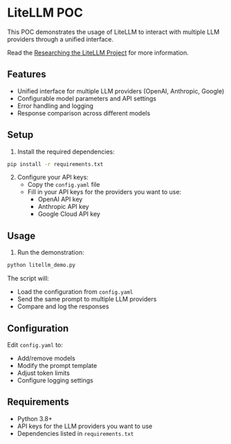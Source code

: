 # LiteLLM POC

This POC demonstrates the usage of LiteLLM to interact with multiple LLM providers through a unified interface.

Read the [Researching the LiteLLM Project](researching-the-litellm-project.md) for more information.

## Features

- Unified interface for multiple LLM providers (OpenAI, Anthropic, Google)
- Configurable model parameters and API settings
- Error handling and logging
- Response comparison across different models

## Setup

1. Install the required dependencies:

```bash
pip install -r requirements.txt
```

2. Configure your API keys:
   - Copy the `config.yaml` file
   - Fill in your API keys for the providers you want to use:
     - OpenAI API key
     - Anthropic API key
     - Google Cloud API key

## Usage

1. Run the demonstration:

```bash
python litellm_demo.py
```

The script will:

- Load the configuration from `config.yaml`
- Send the same prompt to multiple LLM providers
- Compare and log the responses

## Configuration

Edit `config.yaml` to:

- Add/remove models
- Modify the prompt template
- Adjust token limits
- Configure logging settings

## Requirements

- Python 3.8+
- API keys for the LLM providers you want to use
- Dependencies listed in `requirements.txt`
